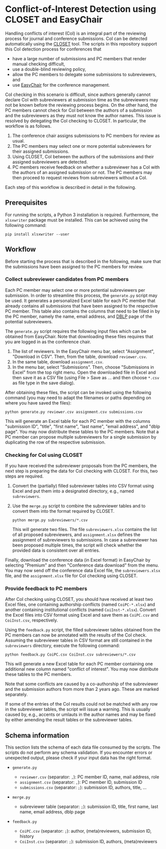 # Conflict-of-Interest Detection using CLOSET and EasyChair

Handling conflicts of interest (CoI) is an integral part of the reviewing
process for journal and conference submissions. CoI can be detected
automatically using the
[CLOSET](https://personal.ntu.edu.sg/assourav/research/DARE/closet.html) tool.
The scripts in this repository support this CoI detection process for conferences
that

- have a large number of submissions and PC members that render manual checking
  difficult,
- use a double-blind reviewing policy,
- allow the PC members to delegate some submissions to subreviewers, and
- use [EasyChair](https://easychair.org/) for the conference management.

CoI checking in this scenario is difficult, since authors generally cannot
declare CoI with subreviewers at submission time as the subreviewers may not
be known before the reviewing process begins. On the other hand, the PC members
cannot check for CoI between the authors of a submission and the subreviewers
as they must not know the author names. This issue is resolved by delegating the
CoI checking to CLOSET. In particular, the workflow is as follows.

1. The conference chair assigns submissions to PC members for review as usual.
2. The PC members may select one or more potential subreviewers for their
   assigned submissions.
3. Using CLOSET, CoI between the authors of the submissions and their assigned
   subreviewers are detected.
4. PC members receive feedback on whether a subreviewer has a CoI with the
   authors of an assigned submission or not. The PC members may then proceed to
   request reviews from subreviewers without a CoI.

Each step of this workflow is described in detail in the following.


## Prerequisites

For running the scripts, a Python 3 installation is required. Furthermore,
the `xlsxwriter` package must be installed. This can be achieved using the
following command:

```
pip install xlsxwriter --user
```


## Workflow

Before starting the process that is described in the following, make sure that
the submissions have been assigned to the PC members for review.


### Collect subreviewer candidates from PC members

Each PC member may select one or more potential subreviewers per submission. In
order to streamline this process, the `generate.py` script may be used. It
generates a personalized Excel table for each PC member that already contains
all submissions that have been assigned to the respective PC member. This table
also contains the columns that need to be filled in by the PC member, namely
the name, email address, and [DBLP](dblp.org) page of the potential
subreviewers.

The `generate.py` script requires the following input files which can be
obtained from EasyChair. Note that downloading these files requires that you
are logged in as the conference chair.

1. The list of reviewers. In the EasyChair menu bar, select "Assignment",
   "Download in CSV". Then, from the table, download `reviewer.csv`.
2. In the same table, download `assignment.csv`.
3. In the menu bar, select "Submissions". Then, choose "Submissions in Excel"
   from the top right menu. Open the downloaded file in Excel and then save
   it as a CSV file (using File > Save as ... and then choose `*.csv` as file
   type in the save dialog).

After obtaining these files, the script can be invoked using the following
command (you may need to adapt the filenames or paths depending on where you
have saved the files):

```
python generate.py reviewer.csv assignment.csv submissions.csv
```

This will generate an Excel table for each PC member with the columns
"submission ID", "title", "first name", "last name", "email address", and
"dblp page". You may now distribute these tables to the PC members. Note that
a PC member can propose multiple subreviewers for a single submission by
duplicating the row of the respective submission.


### Checking for CoI using CLOSET

If you have received the subreviewer proposals from the PC members, the next
step is preparing the data for CoI checking with CLOSET. For this, two steps
are required.

1. Convert the (partially) filled subreviewer tables into CSV format using
   Excel and put them into a designated directory, e.g., named `subreviewers`.
2. Use the `merge.py` script to combine the subreviewer tables and to convert
   them into the format required by CLOSET.

   ```
   python merge.py subreviewers/*.csv
   ```

   This will generate two files. The file `subreviewers.xlsx` contains the list
   of all proposed subreviewers, and `assignment.xlsx` defines the assignment of
   subreviewers to submissions.
   In case a subreviewer has been proposed multiple times, the script will check
   whether the provided data is consistent over all entries.


Finally, download the conference data (in Excel format) in EasyChair by
selecting "Premium" and then "Conference data download" from the menu. You may
now send off the conference data Excel file, the `subreviewers.xlsx` file, and
the `assignment.xlsx` file for CoI checking using CLOSET.


### Provide feedback to PC members

After CoI checking using CLOSET, you should have received at least two Excel
files, one containing authorship conflicts (named `CoiPC-*.xlsx`) and another
containing institutional conflicts (named `CoiInst-*.xlsx`). Convert the Excel
files into CSV format using Excel and save them as `CoiPC.csv` and
`CoiInst.csv`, respectively.

Using the `feedback.py` script, the filled subreviewer tables obtained from the
PC members can now be annotated with the results of the CoI check. Assuming the
subreviewer tables in CSV format are still contained in the `subreviewers`
directory, execute the following command:

```
python feedback.py CoiPC.csv CoiInst.csv subreviewers/*.csv
```

This will generate a new Excel table for each PC member containing one
additional new column named "conflict of interest". You may now distribute these
tables to the PC members.

Note that some conflicts are caused by a co-authorship of the subreviewer
and the submission authors from more than 2 years ago. These are marked
separately.

If some of the entries of the CoI results could not be matched with any row in
the subreviewer tables, the script will issue a warning. This is usually caused
by, e.g., accents or umlauts in the author names and may be fixed by either
amending the result tables or the subreviewer tables.


## Schema information

This section lists the schema of each data file consumed by the scripts. The
scripts do not perform any schema validation. If you encounter errors or
unexpected output, please check if your input data has the right format.

* `generate.py`

    - `reviewer.csv` (separator: `,`): PC member ID, name, mail address, role
    - `assignment.csv` (separator: `,`): PC member ID, submission ID
    - `submissions.csv` (separator: `;`): submission ID, authors, title, ...

* `merge.py`

    - subreviewer table (separator: `;`): submission ID, title, first name, last name, email address, dblp page

* `feedback.py`

    - `CoiPC.csv` (separator: `;`): author, (meta)reviewers, submission ID, history
    - `CoiInst.csv` (separator: `;`): submission ID, authors, (meta)reviewers
